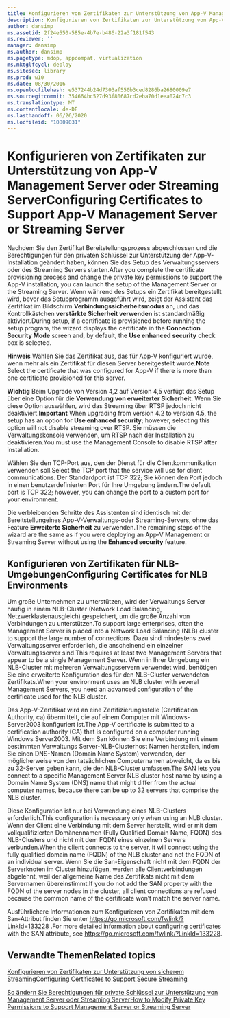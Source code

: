 ```yaml
---
title: Konfigurieren von Zertifikaten zur Unterstützung von App-V Management Server oder Streaming Server
description: Konfigurieren von Zertifikaten zur Unterstützung von App-V Management Server oder Streaming Server
author: dansimp
ms.assetid: 2f24e550-585e-4b7e-b486-22a3f181f543
ms.reviewer: ''
manager: dansimp
ms.author: dansimp
ms.pagetype: mdop, appcompat, virtualization
ms.mktglfcycl: deploy
ms.sitesec: library
ms.prod: w10
ms.date: 08/30/2016
ms.openlocfilehash: e537244b24d7303af550b3ced8286ba2680009e7
ms.sourcegitcommit: 354664bc527d93f80687cd2eba70d1eea024c7c3
ms.translationtype: MT
ms.contentlocale: de-DE
ms.lasthandoff: 06/26/2020
ms.locfileid: "10809031"
---
```

# <span data-ttu-id="557d9-103">Konfigurieren von Zertifikaten zur Unterstützung von App-V Management Server oder Streaming Server</span><span class="sxs-lookup"><span data-stu-id="557d9-103">Configuring Certificates to Support App-V Management Server or Streaming Server</span></span>


<span data-ttu-id="557d9-104">Nachdem Sie den Zertifikat Bereitstellungsprozess abgeschlossen und die Berechtigungen für den privaten Schlüssel zur Unterstützung der App-V-Installation geändert haben, können Sie das Setup des Verwaltungsservers oder des Streaming Servers starten.</span><span class="sxs-lookup"><span data-stu-id="557d9-104">After you complete the certificate provisioning process and change the private key permissions to support the App-V installation, you can launch the setup of the Management Server or the Streaming Server.</span></span> <span data-ttu-id="557d9-105">Wenn während des Setups ein Zertifikat bereitgestellt wird, bevor das Setupprogramm ausgeführt wird, zeigt der Assistent das Zertifikat im Bildschirm **Verbindungssicherheitsmodus** an, und das Kontrollkästchen **verstärkte Sicherheit verwenden** ist standardmäßig aktiviert.</span><span class="sxs-lookup"><span data-stu-id="557d9-105">During setup, if a certificate is provisioned before running the setup program, the wizard displays the certificate in the **Connection Security Mode** screen and, by default, the **Use enhanced security** check box is selected.</span></span>

<span data-ttu-id="557d9-106">**Hinweis**  Wählen Sie das Zertifikat aus, das für App-V konfiguriert wurde, wenn mehr als ein Zertifikat für diesen Server bereitgestellt wurde.</span><span class="sxs-lookup"><span data-stu-id="557d9-106">**Note** Select the certificate that was configured for App-V if there is more than one certificate provisioned for this server.</span></span>

 

<span data-ttu-id="557d9-107">**Wichtig**  Beim Upgrade von Version 4,2 auf Version 4,5 verfügt das Setup über eine Option für die **Verwendung von erweiterter Sicherheit**. Wenn Sie diese Option auswählen, wird das Streaming über RTSP jedoch nicht deaktiviert.</span><span class="sxs-lookup"><span data-stu-id="557d9-107">**Important** When upgrading from version 4.2 to version 4.5, the setup has an option for **Use enhanced security**; however, selecting this option will not disable streaming over RTSP.</span></span> <span data-ttu-id="557d9-108">Sie müssen die Verwaltungskonsole verwenden, um RTSP nach der Installation zu deaktivieren.</span><span class="sxs-lookup"><span data-stu-id="557d9-108">You must use the Management Console to disable RTSP after installation.</span></span>

 

<span data-ttu-id="557d9-109">Wählen Sie den TCP-Port aus, den der Dienst für die Clientkommunikation verwenden soll.</span><span class="sxs-lookup"><span data-stu-id="557d9-109">Select the TCP port that the service will use for client communications.</span></span> <span data-ttu-id="557d9-110">Der Standardport ist TCP 322; Sie können den Port jedoch in einen benutzerdefinierten Port für Ihre Umgebung ändern.</span><span class="sxs-lookup"><span data-stu-id="557d9-110">The default port is TCP 322; however, you can change the port to a custom port for your environment.</span></span>

<span data-ttu-id="557d9-111">Die verbleibenden Schritte des Assistenten sind identisch mit der Bereitstellungeines App-V-Verwaltungs-oder Streaming-Servers, ohne das Feature **Erweiterte Sicherheit** zu verwenden.</span><span class="sxs-lookup"><span data-stu-id="557d9-111">The remaining steps of the wizard are the same as if you were deploying an App-V Management or Streaming Server without using the **Enhanced security** feature.</span></span>

## <span data-ttu-id="557d9-112">Konfigurieren von Zertifikaten für NLB-Umgebungen</span><span class="sxs-lookup"><span data-stu-id="557d9-112">Configuring Certificates for NLB Environments</span></span>


<span data-ttu-id="557d9-113">Um große Unternehmen zu unterstützen, wird der Verwaltungs Server häufig in einem NLB-Cluster (Network Load Balancing, Netzwerklastenausgleich) gespeichert, um die große Anzahl von Verbindungen zu unterstützen.</span><span class="sxs-lookup"><span data-stu-id="557d9-113">To support large enterprises, often the Management Server is placed into a Network Load Balancing (NLB) cluster to support the large number of connections.</span></span> <span data-ttu-id="557d9-114">Dazu sind mindestens zwei Verwaltungsserver erforderlich, die anscheinend ein einzelner Verwaltungsserver sind.</span><span class="sxs-lookup"><span data-stu-id="557d9-114">This requires at least two Management Servers that appear to be a single Management Server.</span></span> <span data-ttu-id="557d9-115">Wenn in Ihrer Umgebung ein NLB-Cluster mit mehreren Verwaltungsservern verwendet wird, benötigen Sie eine erweiterte Konfiguration des für den NLB-Cluster verwendeten Zertifikats.</span><span class="sxs-lookup"><span data-stu-id="557d9-115">When your environment uses an NLB cluster with several Management Servers, you need an advanced configuration of the certificate used for the NLB cluster.</span></span>

<span data-ttu-id="557d9-116">Das App-V-Zertifikat wird an eine Zertifizierungsstelle (Certification Authority, ca) übermittelt, die auf einem Computer mit Windows-Server2003 konfiguriert ist.</span><span class="sxs-lookup"><span data-stu-id="557d9-116">The App-V certificate is submitted to a certification authority (CA) that is configured on a computer running Windows Server2003.</span></span> <span data-ttu-id="557d9-117">Mit dem San können Sie eine Verbindung mit einem bestimmten Verwaltungs Server-NLB-Clusterhost Namen herstellen, indem Sie einen DNS-Namen (Domain Name System) verwenden, der möglicherweise von den tatsächlichen Computernamen abweicht, da es bis zu 32-Server geben kann, die den NLB-Cluster umfassen.</span><span class="sxs-lookup"><span data-stu-id="557d9-117">The SAN lets you connect to a specific Management Server NLB cluster host name by using a Domain Name System (DNS) name that might differ from the actual computer names, because there can be up to 32 servers that comprise the NLB cluster.</span></span>

<span data-ttu-id="557d9-118">Diese Konfiguration ist nur bei Verwendung eines NLB-Clusters erforderlich.</span><span class="sxs-lookup"><span data-stu-id="557d9-118">This configuration is necessary only when using an NLB cluster.</span></span> <span data-ttu-id="557d9-119">Wenn der Client eine Verbindung mit dem Server herstellt, wird er mit dem vollqualifizierten Domänennamen (Fully Qualified Domain Name, FQDN) des NLB-Clusters und nicht mit dem FQDN eines einzelnen Servers verbunden.</span><span class="sxs-lookup"><span data-stu-id="557d9-119">When the client connects to the server, it will connect using the fully qualified domain name (FQDN) of the NLB cluster and not the FQDN of an individual server.</span></span> <span data-ttu-id="557d9-120">Wenn Sie die San-Eigenschaft nicht mit dem FQDN der Serverknoten im Cluster hinzufügen, werden alle Clientverbindungen abgelehnt, weil der allgemeine Name des Zertifikats nicht mit dem Servernamen übereinstimmt.</span><span class="sxs-lookup"><span data-stu-id="557d9-120">If you do not add the SAN property with the FQDN of the server nodes in the cluster, all client connections are refused because the common name of the certificate won’t match the server name.</span></span>

<span data-ttu-id="557d9-121">Ausführlichere Informationen zum Konfigurieren von Zertifikaten mit dem San-Attribut finden Sie unter <https://go.microsoft.com/fwlink/?LinkId=133228> .</span><span class="sxs-lookup"><span data-stu-id="557d9-121">For more detailed information about configuring certificates with the SAN attribute, see <https://go.microsoft.com/fwlink/?LinkId=133228>.</span></span>

## <span data-ttu-id="557d9-122">Verwandte Themen</span><span class="sxs-lookup"><span data-stu-id="557d9-122">Related topics</span></span>


[<span data-ttu-id="557d9-123">Konfigurieren von Zertifikaten zur Unterstützung von sicherem Streaming</span><span class="sxs-lookup"><span data-stu-id="557d9-123">Configuring Certificates to Support Secure Streaming</span></span>](configuring-certificates-to-support-secure-streaming.md)

[<span data-ttu-id="557d9-124">So ändern Sie Berechtigungen für private Schlüssel zur Unterstützung von Management Server oder Streaming Server</span><span class="sxs-lookup"><span data-stu-id="557d9-124">How to Modify Private Key Permissions to Support Management Server or Streaming Server</span></span>](how-to-modify-private-key-permissions-to-support-management-server-or-streaming-server.md)

 

 





